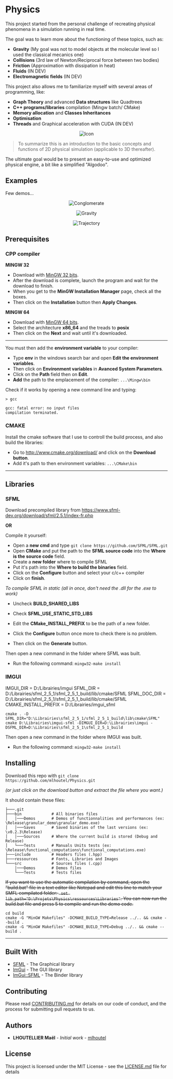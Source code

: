 # Physics

This project started from the personal challenge of recreating physical phenomena in a simulation running in real time.

The goal was to learn more about the functioning of these topics, such as:
- **Gravity** (My goal was not to model objects at the molecular level so I used the classical mecanics one)
- **Collisions** (3rd law of Newton/Reciprocal force between two bodies)
- **Friction** (Approximation with dissipation in heat)
- **Fluids** (IN DEV)
- **Electromagnetic fields** (IN DEV)

This project also allows me to familiarize myself with several areas of programming, like:
- **Graph Theory** and advanced **Data structures** like Quadtrees
- **C++ programs/libraries** compilation (Mingw batch/ CMake)
- **Memory allocation** and **Classes Inheritances**
- **Optimisation** 
- **Threads** and Graphical acceleration with CUDA (IN DEV)

<p align="center"><img alt="Icon" src="./assets/icon/ricon.png"></p>

> To summarize this is an introduction to the basic concepts and functions of 2D physical simulation (applicable to 3D thereafter).

The ultimate goal would be to present an easy-to-use and optimized physical engine, a bit like a simplified "Algodoo".


## Examples

Few demos...

<p align="center"><img alt="Conglomerate" src="./doc/ScreenShots/Conglomerate.gif"></p>

<p align="center"><img alt="Gravity" src="./doc/ScreenShots/Gravity.gif"></p>

<p align="center"><img alt="Trajectory" src="./doc/ScreenShots/Trajectory.gif"></p>


## Prerequisites

### CPP compiler

**MINGW 32**
 * Download with [MinGW 32 bits](https://osdn.net/projects/mingw/downloads/68260/mingw-get-setup.exe/). 
 * After the download is complete, launch the program and wait for the download to finish. 
 * When you get to the **MinGW Installation Manager** page, check all the boxes.
 * Then click on the **Installation** button then **Apply Changes**.

**MINGW 64**
* Download with [MinGW 64 bits](https://sourceforge.net/projects/mingw-w64/files/Toolchains%20targetting%20Win32/Personal%20Builds/mingw-builds/installer/mingw-w64-install.exe/download). 
 * Select the architecture **x86_64** and the treads to **posix**
 * Then click on the **Next** and wait until it's downloaded.

---

You must then add the **environment variable** to your compiler:
 * Type **env** in the windows search bar and open **Edit the environment variables**.
 * Then click on **Environment variables** in **Avanced System Parameters**. 
 * Click on the **Path** field then on **Edit**. 
 * **Add** the path to the emplacement of the compiler: ```...\Mingw\bin```

Check if it works by opening a new command line and typing:
```
> gcc

gcc: fatal error: no input files
compilation terminated.
```
### CMAKE

Install the cmake software that I use to controll the build process, and also build the libraries:
 * Go to http://www.cmake.org/download/ and click on the **Download button**.
 * Add it's path to then environment variables: ```...\CMake\bin```

---

## Libraries

### SFML

Download precompiled library from https://www.sfml-dev.org/download/sfml/2.5.1/index-fr.php

**OR**

Compile it yourself:

* Open a **new cmd** and type ```git clone https://github.com/SFML/SFML.git```
* Open **CMake** and put the path to the **SFML source code** into the **Where is the source code** field. 
* Create a **new folder** where to compile SFML 
* Put it's path into the **Where to build the binaries** field.
* Click on the **Configure** button and select your c/c++ compiler
* Click on **finish**.

*To compile SFML in static (all in once, don't need the .dll for the .exe to work)*

* Uncheck **BUILD_SHARED_LIBS**
* Check **SFML_USE_STATIC_STD_LIBS**
* Edit the **CMake_INSTALL_PREFIX** to be the path of a new folder.

* Click the **Configure** button once more to check there is no problem.
* Then click on the **Generate** button.

Then open a new command in the folder where SFML was built.

 * Run the following command: ```mingw32-make install```

### IMGUI

IMGUI_DIR = D:/Librairies/imgui
SFML_DIR = D:/Librairies/sfml_2_5_1/sfml_2_5_1_build/lib/cmake/SFML
SFML_DOC_DIR = D:/Librairies/sfml_2_5_1/sfml_2_5_1_build/lib/cmake/SFML
CMAKE_INSTALL_PREFIX = D:/Librairies/imgui_sfml

```
cmake . -D SFML_DIR="D:\Librairies\sfml_2_5_1/sfml_2_5_1_build\lib\cmake\SFML"
cmake D:\Librairies\imgui-sfml -DIMGUI_DIR=D:\Librairies\imgui -DSFML_DIR=D:\Librairies\sfml_2_5_1\sfml_2_5_1_build
```

Then open a new command in the folder where IMGUI was built.

 * Run the following command: ```mingw32-make install```

## Installing

Download this repo with ```git clone https://github.com/mlhoutel/Physics.git```

*(or just click on the download button and extract the file where you want.)*

It should contain these files:
```
├───.git
├───bin             # All binaries files
│   │───Demos       # Demos of functionnalities and performances (ex: \Release\granular_demo\granular_demo.exe)
│   │───Saves       # Saved binaries of the last versions (ex: \v0.2.3\Release)
│   │───Sources     # Where the current build is stored (Debug and Release)
│   └───Tests       # Manuals Units tests (ex: \Release\functional_computations\functional_computations.exe)
├───include         # Headers files (.hpp)
├───ressources      # Fonts, Libraries and Images
└───src             # Sources files (.cpp)
    │───Demos       # Demos files
    └───Tests       # Tests files
```

~~If you want to use the automatic compilation by command, open the "build.bat" file in a text editor like Notepad and edit this line to match your SMFL compilated folder: ``` set lib_path="D:\Projets\Physics\ressources\Libraries"```.
You can now run the build.bat file and press 5 to compile and run the demo code.~~

```
cd build
cmake -G "MinGW Makefiles" -DCMAKE_BUILD_TYPE=Release ../.. && cmake --build .
cmake -G "MinGW Makefiles" -DCMAKE_BUILD_TYPE=Debug ../.. && cmake --build .
```

---

## Built With

* [SFML](https://github.com/SFML/SFML) - The Graphical library
* [ImGui](https://github.com/ocornut/imgui) - The GUI library
* [ImGui::SFML](https://github.com/eliasdaler/imgui-sfml) - The Binder library

## Contributing

Please read [CONTRIBUTING.md](CONSTRIBUTING.md) for details on our code of conduct, and the process for submitting pull requests to us.

## Authors

* **LHOUTELLIER Maël** - *Initial work* - [mlhoutel](https://github.com/mlhoutel)

## License

This project is licensed under the MIT License - see the [LICENSE.md](LICENSE.md) file for details

